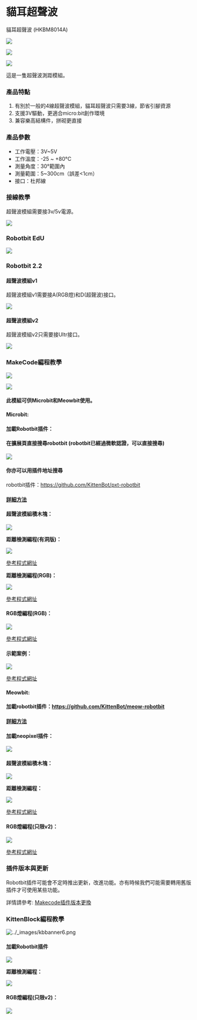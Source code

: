 # 貓耳超聲波

貓耳超聲波 (HKBM8014A)

![](https://kittenbothk.readthedocs.io/en/latest/\_images/ultrasound3.png)

![](https://kittenbothk.readthedocs.io/en/latest/\_images/ultrasound2.png)

![](https://kittenbothk.readthedocs.io/en/latest/\_images/ultrasound\_v3\_render.png)

這是一隻超聲波測距模組。

### 產品特點

1. 有別於一般的4線超聲波模組，貓耳超聲波只需要3線，節省引腳資源
2. 支援3V驅動，更適合micro:bit創作環境
3. 兼容樂高結構件，拼砌更直接

### 產品參數

* 工作電壓：3V\~5V
* 工作溫度：-25 \~ +80°C
* 測量角度：30°範圍內
* 測量範圍：5\~300cm（誤差<1cm）
* 接口：杜邦線

### 接線教學

超聲波模組需要接3v/5v電源。

![](https://kittenbothk.readthedocs.io/en/latest/\_images/ultraSound1.jpg)

### Robotbit EdU

![](https://kittenbothk.readthedocs.io/en/latest/\_images/nekoultrasound\_wire\_edu.png)

### Robotbit 2.2

#### 超聲波模組v1

超聲波模組v1需要接A(RGB燈)和D(超聲波)接口。

![](https://kittenbothk.readthedocs.io/en/latest/\_images/ultraSoundv1\_wire.png)

#### 超聲波模組v2

超聲波模組v2只需要接Ultr接口。

![](https://kittenbothk.readthedocs.io/en/latest/\_images/ultraSoundv2\_wire.png)

### MakeCode編程教學

![](https://kittenbothk.readthedocs.io/en/latest/\_images/mcbanner12.png)

![](https://kittenbothk.readthedocs.io/en/latest/\_images/acbanner.png)

#### 此模組可供Microbit和Meowbit使用。

#### Microbit:

#### 加載Robotbit插件：

#### 在擴展頁直接搜尋robotbit (robotbit已經過微軟認證，可以直接搜尋)

![](https://kittenbothk.readthedocs.io/en/latest/\_images/robotbit\_search.gif)

#### 你亦可以用插件地址搜尋

robotbit插件：https://github.com/KittenBot/pxt-robotbit

#### [詳細方法](../../programmingplatforms/makecode/kittenbotandmakecode.md)

#### 超聲波模組積木塊：

![](https://kittenbothk.readthedocs.io/en/latest/\_images/ultraSound\_blocks.png)

**距離檢測編程(有洞版)：**

![](https://kittenbothk.readthedocs.io/en/latest/\_images/ultraSound\_v3\_code.png)

[參考程式網址](https://makecode.microbit.org/\_Xoggf6RR4JVs)

**距離檢測編程(RGB)：**

![](https://kittenbothk.readthedocs.io/en/latest/\_images/ultraSound\_code1.png)

[參考程式網址](https://makecode.microbit.org/\_Lt021WgXuWfz)

#### RGB燈編程(RGB)：

![](https://kittenbothk.readthedocs.io/en/latest/\_images/ultraSound\_code2.png)

[參考程式網址](https://makecode.microbit.org/\_J9R5xhCwgJqH)

#### 示範案例：

![](https://kittenbothk.readthedocs.io/en/latest/\_images/ultraSound\_code3.png)

[參考程式網址](https://makecode.microbit.org/\_5vf48tf6xdVc)

#### Meowbit:

#### 加載robotbit插件：https://github.com/KittenBot/meow-robotbit

#### [詳細方法](../../programmingplatforms/makecode/kittenbotandmakecode.md)

#### 加載neopixel插件：

![](https://kittenbothk.readthedocs.io/en/latest/\_images/neopixel.png)

#### 超聲波模組積木塊：

![](https://kittenbothk.readthedocs.io/en/latest/\_images/ultraSound\_blocks.png)

**距離檢測編程：**

![](https://kittenbothk.readthedocs.io/en/latest/\_images/ultrasound\_codeMeow1.png)

[參考程式網址](https://makecode.com/\_fC6XoUHHR79p)

#### RGB燈編程(只限v2)：

![](https://kittenbothk.readthedocs.io/en/latest/\_images/ultrasound\_codeMeow2.png)

[參考程式網址](https://makecode.com/\_hs3LykMzV78o)

### 插件版本與更新

Robotbit插件可能會不定時推出更新，改進功能。亦有時候我們可能需要轉用舊版插件才可使用某些功能。

詳情請參考: [Makecode插件版本更換](../../programmingplatforms/makecode/makecodeextupdate.md)

### KittenBlock編程教學

![../\_images/kbbanner6.png](https://kittenbothk.readthedocs.io/en/latest/\_images/kbbanner6.png)

#### 加載Robotbit插件

![](https://kittenbothk.readthedocs.io/en/latest/\_images/addRB.png)

**距離檢測編程：**

![](https://kittenbothk.readthedocs.io/en/latest/\_images/ultraSound\_code4.png)

#### RGB燈編程(只限v2)：

![](https://kittenbothk.readthedocs.io/en/latest/\_images/ultraSound\_code5.png)
